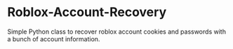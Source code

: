 # Roblox-Account-Recovery
Simple Python class to recover roblox account cookies and passwords with a bunch of account information.
